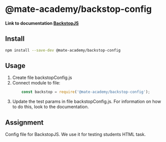 # @mate-academy/backstop-config

#### Link to documentation [BackstopJS](https://github.com/garris/BackstopJS)

## Install

```bash
npm install --save-dev @mate-academy/backstop-config
```

## Usage

1. Create file backstopConfig.js
2. Connect module to file:
    ```javascript
        const backstop = require('@mate-academy/backstop-config');
    ```
3. Update the test params in file backstopConfig.js. For information on how 
to do this, look to the documentation.

## Assignment

Config file for BackstopJS. We use it for testing students HTML task.
